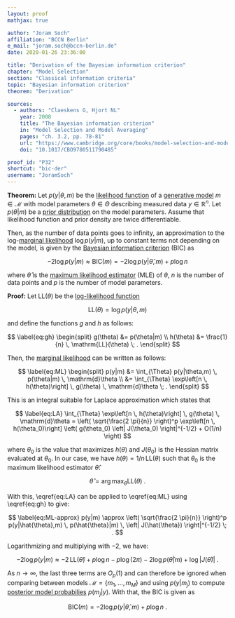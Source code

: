 ```yaml
---
layout: proof
mathjax: true

author: "Joram Soch"
affiliation: "BCCN Berlin"
e_mail: "joram.soch@bccn-berlin.de"
date: 2020-01-26 23:36:00

title: "Derivation of the Bayesian information criterion"
chapter: "Model Selection"
section: "Classical information criteria"
topic: "Bayesian information criterion"
theorem: "Derivation"

sources:
  - authors: "Claeskens G, Hjort NL"
    year: 2008
    title: "The Bayesian information criterion"
    in: "Model Selection and Model Averaging"
    pages: "ch. 3.2, pp. 78-81"
    url: "https://www.cambridge.org/core/books/model-selection-and-model-averaging/E6F1EC77279D1223423BB64FC3A12C37"
    doi: "10.1017/CBO9780511790485"

proof_id: "P32"
shortcut: "bic-der"
username: "JoramSoch"
---
```



**Theorem:** Let $p(y \vert \theta, m)$ be the [likelihood function](/D/lf) of a [generative model](/D/gm) $m \in \mathcal{M}$ with model parameters $\theta \in \Theta$ describing measured data $y \in \mathbb{R}^n$. Let $p(\theta \vert m)$ be a [prior distribution](/D/prior) on the model parameters. Assume that likelihood function and prior density are twice differentiable.

Then, as the number of data points goes to infinity, an approximation to the log-[marginal likelihood](/D/ml) $\log p(y \vert m)$, up to constant terms not depending on the model, is given by the [Bayesian information criterion](/D/bic) (BIC) as

$$ \label{eq:BIC}
-2 \log p(y|m) \approx \mathrm{BIC}(m) = -2 \log p(y|\hat{\theta}, m) + p \log n
$$

where $\hat{\theta}$ is the [maximum likelihood estimator](/D/mle) (MLE) of $\theta$, $n$ is the number of data points and $p$ is the number of model parameters.


**Proof:** Let $\mathrm{LL}(\theta)$ be the [log-likelihood function](/D/llf)

$$ \label{eq:LL}
\mathrm{LL}(\theta) = \log p(y|\theta,m)
$$

and define the functions $g$ and $h$ as follows:

$$ \label{eq:gh}
\begin{split}
g(\theta) &= p(\theta|m) \\
h(\theta) &= \frac{1}{n} \, \mathrm{LL}(\theta) \; .
\end{split}
$$

Then, the [marginal likelihood](/D/ml) can be written as follows:

$$ \label{eq:ML}
\begin{split}
p(y|m) &= \int_{\Theta} p(y|\theta,m) \, p(\theta|m) \, \mathrm{d}\theta \\
&= \int_{\Theta} \exp\left[n \, h(\theta)\right] \, g(\theta) \, \mathrm{d}\theta \; .
\end{split}
$$

This is an integral suitable for Laplace approximation which states that

$$ \label{eq:LA}
\int_{\Theta} \exp\left[n \, h(\theta)\right] \, g(\theta) \, \mathrm{d}\theta = \left( \sqrt{\frac{2 \pi}{n}} \right)^p \exp\left[n \, h(\theta_0)\right] \left( g(\theta_0) \left| J(\theta_0) \right|^{-1/2} + O(1/n) \right)
$$

where $\theta_0$ is the value that maximizes $h(\theta)$ and $J(\theta_0)$ is the Hessian matrix evaluated at $\theta_0$. In our case, we have $h(\theta) = 1/n \, \mathrm{LL}(\theta)$ such that $\theta_0$ is the maximum likelihood estimator $\hat{\theta}$:

$$ \label{eq:MLE}
\hat{\theta} = \operatorname*{arg\,max}_\theta \mathrm{LL}(\theta) \; .
$$

With this, \eqref{eq:LA} can be applied to \eqref{eq:ML} using \eqref{eq:gh} to give:

$$ \label{eq:ML-approx}
p(y|m) \approx \left( \sqrt{\frac{2 \pi}{n}} \right)^p p(y|\hat{\theta},m) \, p(\hat{\theta}|m) \, \left| J(\hat{\theta}) \right|^{-1/2} \; .
$$

Logarithmizing and multiplying with $-2$, we have:

$$ \label{eq:LME-approx}
-2 \log p(y|m) \approx -2 \, \mathrm{LL}(\hat{\theta}) + p \log n - p \log(2 \pi) - 2 \log p(\hat{\theta}|m) + \log \left| J(\hat{\theta}) \right| \; .
$$

As $n \to \infty$, the last three terms are $O_p(1)$ and can therefore be ignored when comparing between models $\mathcal{M} = \left\lbrace m_1, \ldots, m_M \right\rbrace$ and using $p(y \vert m_j)$ to compute [posterior model probabilies](/D/led-pmp) $p(m_j \vert y)$. With that, the BIC is given as

$$ \label{eq:BIC-qed}
\mathrm{BIC}(m) = -2 \log p(y|\hat{\theta}, m) + p \log n \; .
$$